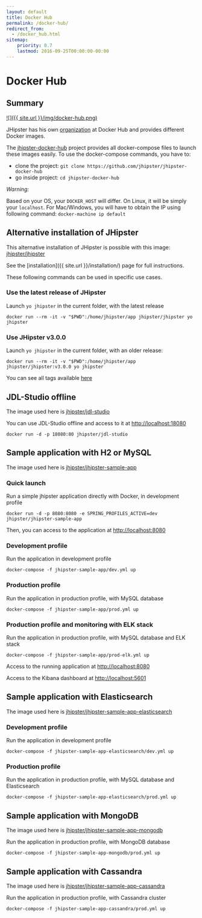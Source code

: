```yaml
---
layout: default
title: Docker Hub
permalink: /docker-hub/
redirect_from:
  - /docker_hub.html
sitemap:
    priority: 0.7
    lastmod: 2016-09-25T00:00:00-00:00
---
```


# <i class="fa fa-cloud-upload"></i> Docker Hub

## Summary

[![]({{ site.url }}/img/docker-hub.png)](https://hub.docker.com/u/jhipster/)

JHipster has his own [organization] at Docker Hub and provides different Docker images.


The [jhipster-docker-hub] project provides all docker-compose files to launch these images easily.
To use the docker-compose commands, you have to:

- clone the project: `git clone https://github.com/jhipster/jhipster-docker-hub`
- go inside project: `cd jhipster-docker-hub`


<div class="alert alert-warning"><i>Warning: </i>

Based on your OS, your <code>DOCKER_HOST</code> will differ. On Linux, it will be simply your <code>localhost</code>.
For Mac/Windows, you will have to obtain the IP using following command: <code>docker-machine ip default</code>

</div>


## Alternative installation of JHipster

This alternative installation of JHipster is possible with this image: [jhipster/jhipster](https://hub.docker.com/r/jhipster/jhipster)

See the [installation]({{ site.url }}/installation/) page for full instructions.

These following commands can be used in specific use cases.

### Use the latest release of JHipster

Launch `yo jhipster` in the current folder, with the latest release

```
docker run --rm -it -v "$PWD":/home/jhipster/app jhipster/jhipster yo jhipster
```

### Use JHipster v3.0.0

Launch `yo jhipster` in the current folder, with an older release:

```
docker run --rm -it -v "$PWD":/home/jhipster/app jhipster/jhipster:v3.0.0 yo jhipster
```

You can see all tags available [here](https://hub.docker.com/r/jhipster/jhipster/tags/)


## JDL-Studio offline

The image used here is [jhipster/jdl-studio](https://hub.docker.com/r/jhipster/jdl-studio)

You can use JDL-Studio offline and access to it at [http://localhost:18080](http://localhost:18080)

```
docker run -d -p 18080:80 jhipster/jdl-studio
```

## Sample application with H2 or MySQL

The image used here is [jhipster/jhipster-sample-app](https://hub.docker.com/r/jhipster/jhipster-sample-app)

### Quick launch

Run a simple jhipster application directly with Docker, in development profile

```
docker run -d -p 8080:8080 -e SPRING_PROFILES_ACTIVE=dev jhipster/jhipster-sample-app
```

Then, you can access to the application at [http://localhost:8080](http://localhost:8080)

### Development profile

Run the application in development profile

```
docker-compose -f jhipster-sample-app/dev.yml up
```

### Production profile

Run the application in production profile, with MySQL database

```
docker-compose -f jhipster-sample-app/prod.yml up
```

### Production profile and monitoring with ELK stack

Run the application in production profile, with MySQL database and ELK stack

```
docker-compose -f jhipster-sample-app/prod-elk.yml up
```

Access to the running application at [http://localhost:8080](http://localhost:8080)

Access to the Kibana dashboard at [http://localhost:5601](http://localhost:5601)


## Sample application with Elasticsearch

The image used here is [jhipster/jhipster-sample-app-elasticsearch](https://hub.docker.com/r/jhipster/jhipster-sample-app-elasticsearch)

### Development profile

Run the application in development profile

```
docker-compose -f jhipster-sample-app-elasticsearch/dev.yml up
```

### Production profile

Run the application in production profile, with MySQL database and Elasticsearch

```
docker-compose -f jhipster-sample-app-elasticsearch/prod.yml up
```


## Sample application with MongoDB

The image used here is [jhipster/jhipster-sample-app-mongodb](https://hub.docker.com/r/jhipster/jhipster-sample-app-mongodb)

Run the application in production profile, with MongoDB database

```
docker-compose -f jhipster-sample-app-mongodb/prod.yml up
```


## Sample application with Cassandra

The image used here is [jhipster/jhipster-sample-app-cassandra](https://hub.docker.com/r/jhipster/jhipster-sample-app-cassandra)

Run the application in production profile, with Cassandra cluster

```
docker-compose -f jhipster-sample-app-cassandra/prod.yml up
```


[organization]: https://hub.docker.com/u/jhipster/
[jhipster-docker-hub]: https://github.com/jhipster/jhipster-docker-hub
